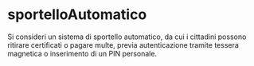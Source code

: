 # sportelloAutomatico
Si consideri un sistema di sportello automatico, da cui i cittadini possono ritirare certificati o pagare multe, previa autenticazione tramite tessera magnetica o inserimento di un PIN personale.
